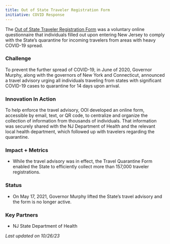 ```yaml
---
title: Out of State Traveler Registration Form
initiative: COVID Response
---
```


The [Out of State Traveler Registration Form](https://covid19.nj.gov/forms/njtravel) was a voluntary online questionnaire that individuals filled out upon entering New Jersey to comply with the State’s quarantine for incoming travelers from areas with heavy COVID-19 spread.

### Challenge

To prevent the further spread of COVID-19, in June of 2020, Governor Murphy, along with the governors of New York and Connecticut, announced a travel advisory urging all individuals traveling from states with significant COVID-19 cases to quarantine for 14 days upon arrival.

### Innovation In Action

To help enforce the travel advisory, OOI developed an online form, accessible by email, text, or QR code, to centralize and organize the collection of information from thousands of individuals. That information was securely shared with the NJ Department of Health and the relevant local health department, which followed up with travelers regarding the quarantine.

### Impact \+ Metrics

* While the travel advisory was in effect, the Travel Quarantine Form enabled the State to efficiently collect more than 157,000 traveler registrations.

### Status

* On May 17, 2021, Governor Murphy lifted the State’s travel advisory and the form is no longer active.

### Key Partners

* NJ State Department of Health

*Last updated on 10/26/23* 
